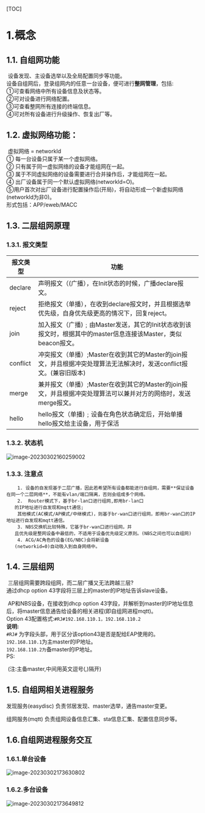 [TOC]



# 1.概念

## 1.1. 自组网功能

​		设备发现、主设备选举以及全局配置同步等功能。  
​		设备自组网后，登录组网内的任意一台设备，便可进行**整网管理**，包括:  
​			①可查看网络中所有设备信息及状态等。  
​			②可对设备进行网络配置。  
​			③可查看整网所有连接的终端信息。    
​			④可对所有设备进行升级操作、恢复出厂等。

## 1.2. 虚拟网络功能： 

​		虚拟网络 = networkId    
​				① 每一台设备只属于某一个虚拟网络。  
​				② 只有属于同一虚拟网络的设备才能组网在一起。       
​				③ 属于不同虚拟网络的设备需要进行合并操作后，才能组网在一起。  
​				④ 出厂设备属于同一个默认虚拟网络(networkld=O)。    
​				⑤用户首次对出厂设备进行配置操作后(开局)，将自动形成一个新虚拟网络(networkld为非0)。  
​						形式包括：APP/eweb/MACC

## 1.3. 二层组网原理

### 1.3.1. 报文类型

| 报文类型 | 功能                                                         |
| -------- | ------------------------------------------------------------ |
| declare  | 声明报文（(广播），在Init状态的时候，广播declare报文。       |
| reject   | 拒绝报文（单播），在收到declare报文时，并且根据选举优先级，自身优先级更高的情况下，回复reject。 |
| join     | 加入报文（广播)﹔由Master发送，其它的Init状态收到该报文时，根据其中的master信息连接该Master，类似beacon报文。 |
| conflict | 冲突报文（单播）;Master在收到其它的Master的join报文，并且根据冲突处理算法无法解决时，发送conflict报文。(兼容旧版本) |
| merge    | 兼并报文（单播）;Master在收到其它的Master的join报文，并且根据冲突处理算法可以兼并对方的网络时，发送merge报文。 |
| hello    | hello报文（单播)﹔设备在角色状态确定后，开始单播hello报文给主设备，用于保活 |

### 1.3.2. 状态机

![image-20230302160259002](C:\Users\acer\AppData\Roaming\Typora\typora-user-images\image-20230302160259002.png)

### 1.3.3. 注意点

  		1. 设备的自发现基于二层广播，因此若希望所有设备都能进行自组网，需要**保证设备在同一个二层网络**，不能有vlan/端口隔离，否则会组成多个网络。    
  		2.  Router模式下，基于br-lan口进行组网,即用br-lan口
       的IP地址进行自发现和mqtt通信;  
        其他模式(AC模式/AP模式/中继模式)，则基于br-wan口进行组网，即用br-wan口的IP地址进行自发现和mqtt通信。  
  		3. NBS交换机比较特殊，它基于br-wan口进行组网，并
       且优先级是整网设备中最低的，不适用于设备优先级定义原则。(NBS之间也可以自组网)
  		4. ACG/AC角色的设备(EG/NBC)会将新设备
       (networkid=0)自动吸入到自身网络中。

## 1.4. 三层组网

​		三层组网需要跨段组网，而二层广播又无法跨越三层?  
​		通过dhcp option 43字段将三层上的master的IP地址告诉slave设备。

​		AP和NBS设备，在接收到dhcp option 43字段，并解析到master的IP地址信息后，将master信息通告给设备的相关进程(即自组网进程mqtt)。  
​		Option 43配置格式:`
#RJ#192.168.110.1，192.168.110.2
`  
**说明:**  
​		`#RJ#`
为字段头部，用于区分该option43是否是配给EAP使用的。  
​		`192.168.110.1`为主master的IP地址。    
​		`192.168.110.2为`备master的IP地址。  
PS:

​		(注:主备master,中间用英文逗号(,)隔开)

## 1.5. 自组网相关进程服务

发现服务(easydisc)
负责邻居发现、master选举，通告master变更。

组网服务(mqtt)
负责组网设备信息汇集、sta信息汇集、配置信息同步等。

## 1.6.自组网进程服务交互

### 1.6.1.单台设备

![image-20230302173630802](C:\Users\acer\AppData\Roaming\Typora\typora-user-images\image-20230302173630802.png)

### 1.6.2.多台设备

![image-20230302173649812](C:\Users\acer\AppData\Roaming\Typora\typora-user-images\image-20230302173649812.png)